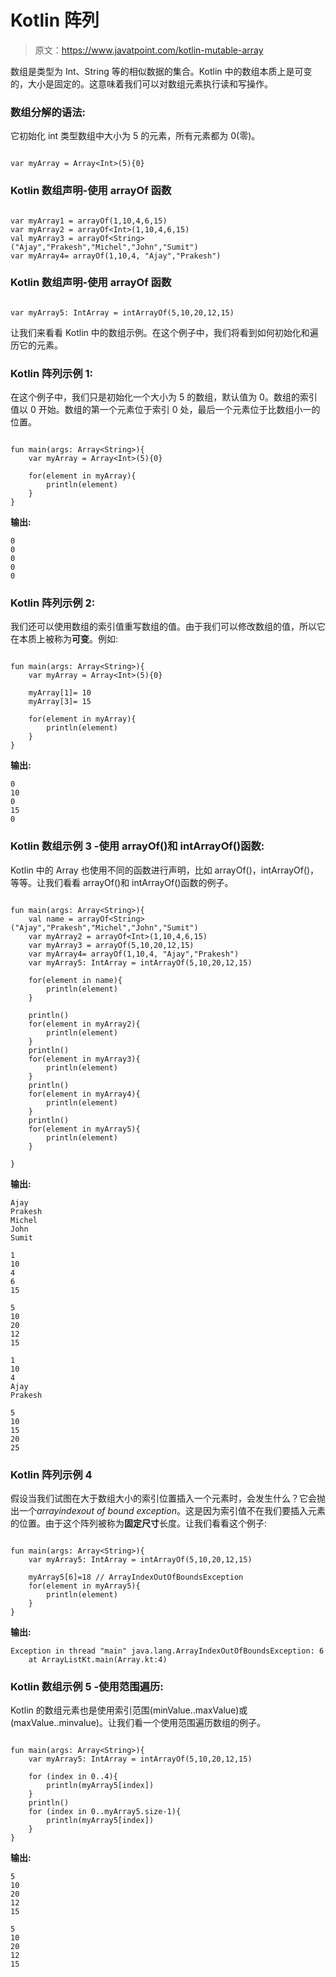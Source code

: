 # Kotlin 阵列

> 原文：<https://www.javatpoint.com/kotlin-mutable-array>

数组是类型为 Int、String 等的相似数据的集合。Kotlin 中的数组本质上是可变的，大小是固定的。这意味着我们可以对数组元素执行读和写操作。

### 数组分解的语法:

它初始化 int 类型数组中大小为 5 的元素，所有元素都为 0(零)。

```

var myArray = Array<Int>(5){0}

```

### Kotlin 数组声明-使用 arrayOf 函数

```

var myArray1 = arrayOf(1,10,4,6,15)
var myArray2 = arrayOf<Int>(1,10,4,6,15)
val myArray3 = arrayOf<String>("Ajay","Prakesh","Michel","John","Sumit")
var myArray4= arrayOf(1,10,4, "Ajay","Prakesh")

```

### Kotlin 数组声明-使用 arrayOf 函数

```

var myArray5: IntArray = intArrayOf(5,10,20,12,15)

```

让我们来看看 Kotlin 中的数组示例。在这个例子中，我们将看到如何初始化和遍历它的元素。

### Kotlin 阵列示例 1:

在这个例子中，我们只是初始化一个大小为 5 的数组，默认值为 0。数组的索引值以 0 开始。数组的第一个元素位于索引 0 处，最后一个元素位于比数组小一的位置。

```

fun main(args: Array<String>){
    var myArray = Array<Int>(5){0}

    for(element in myArray){
        println(element)
    }
}

```

**输出:**

```
0
0
0
0
0

```

### Kotlin 阵列示例 2:

我们还可以使用数组的索引值重写数组的值。由于我们可以修改数组的值，所以它在本质上被称为**可变**。例如:

```

fun main(args: Array<String>){
    var myArray = Array<Int>(5){0}

    myArray[1]= 10
    myArray[3]= 15

    for(element in myArray){
        println(element)
    }
}

```

**输出:**

```
0
10
0
15
0

```

### Kotlin 数组示例 3 -使用 arrayOf()和 intArrayOf()函数:

Kotlin 中的 Array 也使用不同的函数进行声明，比如 arrayOf()，intArrayOf()，等等。让我们看看 arrayOf()和 intArrayOf()函数的例子。

```

fun main(args: Array<String>){
    val name = arrayOf<String>("Ajay","Prakesh","Michel","John","Sumit")
    var myArray2 = arrayOf<Int>(1,10,4,6,15)
    var myArray3 = arrayOf(5,10,20,12,15)
    var myArray4= arrayOf(1,10,4, "Ajay","Prakesh")
    var myArray5: IntArray = intArrayOf(5,10,20,12,15)

    for(element in name){
        println(element)
    }

    println()
    for(element in myArray2){
        println(element)
    }
    println()
    for(element in myArray3){
        println(element)
    }
    println()
    for(element in myArray4){
        println(element)
    }
    println()
    for(element in myArray5){
        println(element)
    }

}

```

**输出:**

```
Ajay
Prakesh
Michel
John
Sumit

1
10
4
6
15

5
10
20
12
15

1
10
4
Ajay
Prakesh

5
10
15
20
25

```

### Kotlin 阵列示例 4

假设当我们试图在大于数组大小的索引位置插入一个元素时，会发生什么？它会抛出一个*arrayindexout of bound exception*。这是因为索引值不在我们要插入元素的位置。由于这个阵列被称为**固定尺寸**长度。让我们看看这个例子:

```

fun main(args: Array<String>){
    var myArray5: IntArray = intArrayOf(5,10,20,12,15)

    myArray5[6]=18 // ArrayIndexOutOfBoundsException
    for(element in myArray5){
        println(element)  
    }
}

```

**输出:**

```
Exception in thread "main" java.lang.ArrayIndexOutOfBoundsException: 6
	at ArrayListKt.main(Array.kt:4)

```

### Kotlin 数组示例 5 -使用范围遍历:

Kotlin 的数组元素也是使用索引范围(minValue..maxValue)或(maxValue..minvalue)。让我们看一个使用范围遍历数组的例子。

```

fun main(args: Array<String>){
    var myArray5: IntArray = intArrayOf(5,10,20,12,15)

    for (index in 0..4){
        println(myArray5[index])
    }
    println()
    for (index in 0..myArray5.size-1){
        println(myArray5[index])
    }
}

```

**输出:**

```
5
10
20
12
15

5
10
20
12
15

```